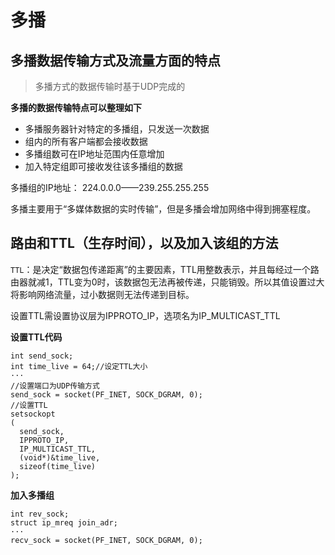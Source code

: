 # 多播
## 多播数据传输方式及流量方面的特点
> 多播方式的数据传输时基于UDP完成的

**多播的数据传输特点可以整理如下**
- 多播服务器针对特定的多播组，只发送一次数据
- 组内的所有客户端都会接收数据
- 多播组数可在IP地址范围内任意增加
- 加入特定组即可接收发往该多播组的数据

多播组的IP地址：
224.0.0.0——239.255.255.255

多播主要用于“多媒体数据的实时传输”，但是多播会增加网络中得到拥塞程度。

## 路由和TTL（生存时间），以及加入该组的方法

`TTL`：是决定“数据包传递距离”的主要因素，TTL用整数表示，并且每经过一个路由器就减1，TTL变为0时，该数据包无法再被传递，只能销毁。所以其值设置过大将影响网络流量，过小数据则无法传递到目标。

设置TTL需设置协议层为IPPROTO_IP，选项名为IP_MULTICAST_TTL

**设置TTL代码**
```
int send_sock;
int time_live = 64;//设定TTL大小
···
//设置端口为UDP传输方式
send_sock = socket(PF_INET, SOCK_DGRAM, 0);
//设置TTL
setsockopt
(
  send_sock, 
  IPPROTO_IP, 
  IP_MULTICAST_TTL, 
  (void*)&time_live, 
  sizeof(time_live)
);
```
**加入多播组**
```
int rev_sock;
struct ip_mreq join_adr;
···
recv_sock = socket(PF_INET, SOCK_DGRAM, 0);

```